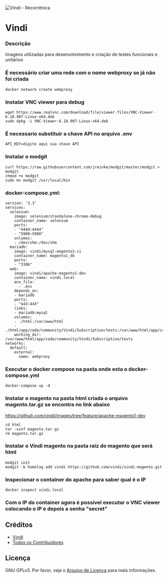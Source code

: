 ![Vindi - Recorrênica](https://blog.vindi.com.br/wp-content/uploads/2018/08/logo-vindi.png)


# Vindi 


### Descrição
Imagens utilizadas para desenvolvimento e criação de testes funcionais e unitários 


### É necessário criar uma rede com o nome webproxy se já não foi criada

```
docker network create webproxy
```


### Instalar VNC viewer para debug

```
wget https://www.realvnc.com/download/file/viewer.files/VNC-Viewer-6.18.907-Linux-x64.deb
sudo dpkg -i VNC-Viewer-6.18.907-Linux-x64.deb
```


### É necessario substituir a chave API no arquivo **.env**

```
API_KEY=digite aqui sua chave API
```


### Instalar o modgit

```
curl https://raw.githubusercontent.com/jreinke/modgit/master/modgit > modgit
chmod +x modgit
sudo mv modgit /usr/local/bin
```


### docker-compose.yml:

```
version: '3.3'
services:
  selenium:
    image: selenium/standalone-chrome-debug
    container_name: selenium
    ports:
    - "4444:4444"
    - "5900:5900"
    volumes:
    - /dev/shm:/dev/shm
  mariadb:
    image: vindi/mysql-magento1-ci
    container_name: magento1_db
    ports:
    - "3306"
  web:
    image: vindi/apache-magento1-dev
    container_name: vindi.local
    env_file:
      - .env
    depends_on:
    - mariadb
    ports:
    - "443:443"
    links:
    - mariadb:mysql
    volumes:
    - ./html:/var/www/html
    - ./html/app/code/community/Vindi/Subscription/tests:/var/www/html/app/code/community/Vindi/Subscription/tests
    working_dir: /var/www/html/app/code/community/Vindi/Subscription/tests
networks:
  default:
    external:
      name: webproxy
```

### Executar o docker compose na pasta onde esta o docker-compose.yml

```
docker-compose up -d
```

### Instalar o magento na pasta html criada o arquivo magento.tar.gz se encontra no link abaixo
https://github.com/vindi/images/tree/feature/apache-magento1-dev
```
cd html
tar -xzvf magento.tar.gz
rm magento.tar.gz

```


### Instalar o Vindi magento na pasta raiz do magento que será html

```
modgit init
modgit -b homolog add vindi https://github.com/vindi/vindi-magento.git
```


### Inspecionar o container do apache para saber qual é o IP

```
docker inspect vindi.local
```

### Com o IP do container agora é possível executar o VNC viewer colocando o IP e depois a senha "secret"


## Créditos
- [Vindi](https://github.com/vindi)
- [Todos os Contribuidores](https://github.com/vindi/vindi-magento/contributors)

## Licença
GNU GPLv3. Por favor, veja o [Arquivo de Licença](LICENSE) para mais informações.
